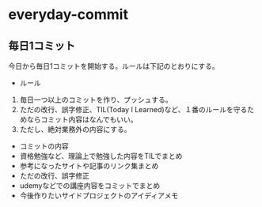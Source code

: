 # everyday-commit
## 毎日1コミット


今日から毎日1コミットを開始する。ルールは下記のとおりにする。

- ルール
 1. 毎日一つ以上のコミットを作り、プッシュする。
 2. ただの改行、誤字修正、TIL(Today I Learned)など、１番のルールを守るためならコミット内容はなんでもいい。
 3. ただし、絶対業務外の内容にする。
 
- コミットの内容
 - 資格勉強など、理論上で勉強した内容をTILでまとめ
 - 参考になったサイトや記事のリンク集まとめ
 - ただの改行、誤字修正
 - udemyなどでの講座内容をコミットでまとめ
 - 今後作りたいサイドプロジェクトのアイディアメモ
